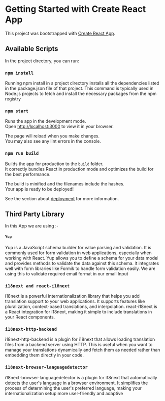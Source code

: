 # Getting Started with Create React App

This project was bootstrapped with [Create React App](https://github.com/facebook/create-react-app).

## Available Scripts

In the project directory, you can run:

### `npm install`
Running npm install in a project directory installs all the dependencies listed in the package.json file of that project. This command is typically used in Node.js projects to fetch and install the necessary packages from the npm registry

### `npm start`

Runs the app in the development mode.\
Open [http://localhost:3000](http://localhost:3000) to view it in your browser.

The page will reload when you make changes.\
You may also see any lint errors in the console.

### `npm run build`

Builds the app for production to the `build` folder.\
It correctly bundles React in production mode and optimizes the build for the best performance.

The build is minified and the filenames include the hashes.\
Your app is ready to be deployed!

See the section about [deployment](https://facebook.github.io/create-react-app/docs/deployment) for more information.

## Third Party Library 
In this App we are using :-

#### `Yup`
Yup is a JavaScript schema builder for value parsing and validation. It is commonly used for form validation in web applications, especially when working with React. Yup allows you to define a schema for your data model and provides methods to validate the data against this schema. It integrates well with form libraries like Formik to handle form validation easily.
We are using this to validate required email format in our email Input 

### `i18next and react-i18next`
i18next is a powerful internationalization library that helps you add translation support to your web applications. It supports features like pluralization, context-based translations, and interpolation.
react-i18next is a React integration for i18next, making it simple to include translations in your React components.

### `i18next-http-backend`
i18next-http-backend is a plugin for i18next that allows loading translation files from a backend server using HTTP. This is useful when you want to manage your translations dynamically and fetch them as needed rather than embedding them directly in your code.

### `i18next-browser-languagedetector`
i18next-browser-languagedetector is a plugin for i18next that automatically detects the user's language in a browser environment. It simplifies the process of determining the user's preferred language, making your internationalization setup more user-friendly and adaptive